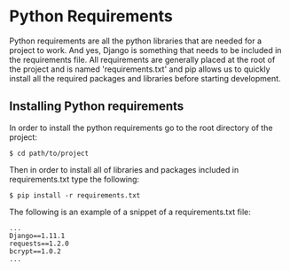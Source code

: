 # Python Requirements

Python requirements are all the python libraries that are needed for a project to work. And yes, Django is something that needs to be included in the requirements file. All requirements are generally placed at the root of the project and is named 'requirements.txt' and pip allows us to quickly install all the required packages and libraries before starting development.

## Installing Python requirements

In order to install the python requirements go to the root directory of the project:

```
$ cd path/to/project
```

Then in order to install all of libraries and packages included in requirements.txt type the following:

```
$ pip install -r requirements.txt
```

The following is an example of a snippet of a requirements.txt file:

```
...
Django==1.11.1
requests==1.2.0
bcrypt==1.0.2
...
```


